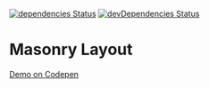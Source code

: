 [![dependencies Status](https://david-dm.org/marcobiedermann/playground/status.svg?path=ui/layout/masonry-layout)](https://david-dm.org/marcobiedermann/playground?path=ui/layout/masonry-layout) [![devDependencies Status](https://david-dm.org/marcobiedermann/playground/dev-status.svg?path=ui/layout/masonry-layout)](https://david-dm.org/marcobiedermann/playground?path=ui/layout/masonry-layout&type=dev)

# Masonry Layout

[Demo on Codepen](http://codepen.io/marcobiedermann/pen/oYvoQL)
